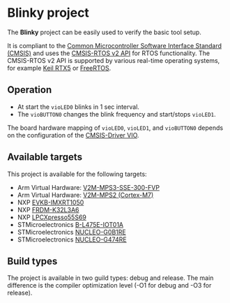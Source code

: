 # Blinky project

The **Blinky** project can be easily used to verify the basic tool setup.

It is compliant to the [Common Microcontroller Software Interface Standard (CMSIS)](https://arm-software.github.io/CMSIS_5/General/html/index.html)
and uses the [CMSIS-RTOS v2 API](https://arm-software.github.io/CMSIS_5/RTOS2/html/index.html) for RTOS functionality. The CMSIS-RTOS v2 API
is supported by various real-time operating systems, for example [Keil RTX5](https://arm-software.github.io/CMSIS_5/RTOS2/html/rtx5_impl.html) or [FreeRTOS](https://github.com/ARM-software/CMSIS-FreeRTOS).

## Operation

- At start the `vioLED0` blinks in 1 sec interval.
- The `vioBUTTON0` changes the blink frequency and start/stops `vioLED1`.

The board hardware mapping of `vioLED0`, `vioLED1`, and `vioBUTTON0` depends on the 
configuration of the [CMSIS-Driver VIO](https://arm-software.github.io/CMSIS_5/Driver/html/group__vio__interface__gr.html).

## Available targets

This project is available for the following targets:

- Arm Virtual Hardware: [V2M-MPS3-SSE-300-FVP](https://www.keil.arm.com/boards/arm-v2m-mps3-sse-300-fvp-610bb98/)
- Arm Virtual Hardware: [V2M-MPS2 (Cortex-M7)](https://www.keil.arm.com/boards/arm-v2m-mps2-b-87aa37a/)
- NXP [EVKB-IMXRT1050](https://www.keil.arm.com/boards/nxp-evkb-imxrt1050-mdk-rev-a1-126523e/)
- NXP [FRDM-K32L3A6](https://www.keil.arm.com/boards/nxp-frdm-k32l3a6-989d2e5/)
- NXP [LPCXpresso55S69](https://www.keil.arm.com/boards/nxp-lpcxpresso55s69-56e55af/)
- STMicroelectronics [B-L475E-IOT01A](https://www.keil.arm.com/boards/stmicroelectronics-b-l475e-iot01a-1-83af818/)
- STMicroelectronics [NUCLEO-G0B1RE](https://www.keil.arm.com/boards/stmicroelectronics-nucleo-g0b1re-revc-fed3f84/)
- STMicroelectronics [NUCLEO-G474RE](https://www.keil.arm.com/boards/stmicroelectronics-nucleo-g474re-revc-38a45d9/)

## Build types

The project is available in two guild types: debug and release. The main difference is the compiler optimization level (-O1 for debug and -O3 for release).
